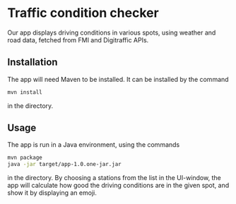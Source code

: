 # Traffic condition checker

Our app displays driving conditions in various spots, using weather and road data, fetched from FMI and Digitraffic APIs.

## Installation

The app will need Maven to be installed. It can be installed by the command

```bash
mvn install
```

in the directory.

## Usage

The app is run in a Java environment, using the commands

```bash
mvn package
java -jar target/app-1.0.one-jar.jar
```

in the directory. 
By choosing a stations from the list in the UI-window, the app will calculate how good the driving conditions are in the given spot, and show it by displaying an emoji.

